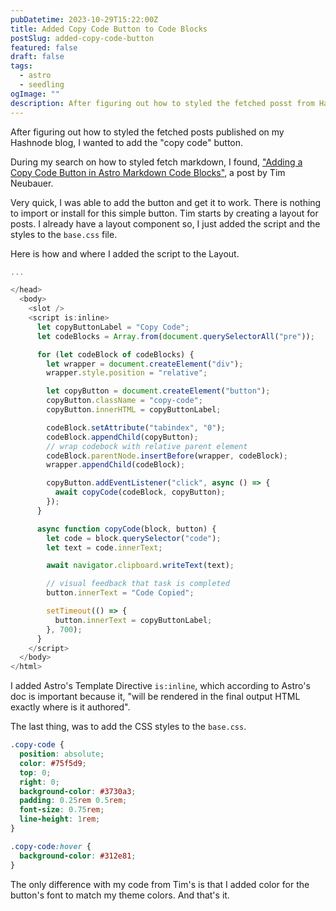 ```yaml
---
pubDatetime: 2023-10-29T15:22:00Z
title: Added Copy Code Button to Code Blocks
postSlug: added-copy-code-button
featured: false
draft: false
tags:
  - astro
  - seedling
ogImage: ""
description: After figuring out how to styled the fetched posst from Hashnode, I needed to add syntax highlighting.
---
```


After figuring out how to styled the fetched posts published on my Hashnode blog, I wanted to add the "copy code" button.

During my search on how to styled fetch markdown, I found, ["Adding a Copy Code Button in Astro Markdown Code Blocks"](https://timneubauer.dev/blog/copy-code-button-in-astro/), a post by Tim Neubauer.

Very quick, I was able to add the button and get it to work. There is nothing to import or install for this simple button. Tim starts by creating a layout for posts. I already have a layout component so, I just added the script and the styles to the `base.css` file.

Here is how and where I added the script to the Layout.

```js
...

</head>
  <body>
    <slot />
    <script is:inline>
      let copyButtonLabel = "Copy Code";
      let codeBlocks = Array.from(document.querySelectorAll("pre"));

      for (let codeBlock of codeBlocks) {
        let wrapper = document.createElement("div");
        wrapper.style.position = "relative";

        let copyButton = document.createElement("button");
        copyButton.className = "copy-code";
        copyButton.innerHTML = copyButtonLabel;

        codeBlock.setAttribute("tabindex", "0");
        codeBlock.appendChild(copyButton);
        // wrap codebock with relative parent element
        codeBlock.parentNode.insertBefore(wrapper, codeBlock);
        wrapper.appendChild(codeBlock);

        copyButton.addEventListener("click", async () => {
          await copyCode(codeBlock, copyButton);
        });
      }

      async function copyCode(block, button) {
        let code = block.querySelector("code");
        let text = code.innerText;

        await navigator.clipboard.writeText(text);

        // visual feedback that task is completed
        button.innerText = "Code Copied";

        setTimeout(() => {
          button.innerText = copyButtonLabel;
        }, 700);
      }
    </script>
  </body>
</html>
```

I added Astro's Template Directive `is:inline`, which according to Astro's doc is important because it, "will be rendered in the final output HTML exactly where is it authored".

The last thing, was to add the CSS styles to the `base.css`.

```css
.copy-code {
  position: absolute;
  color: #75f5d9;
  top: 0;
  right: 0;
  background-color: #3730a3;
  padding: 0.25rem 0.5rem;
  font-size: 0.75rem;
  line-height: 1rem;
}

.copy-code:hover {
  background-color: #312e81;
}
```

The only difference with my code from Tim's is that I added color for the button's font to match my theme colors. And that's it.
